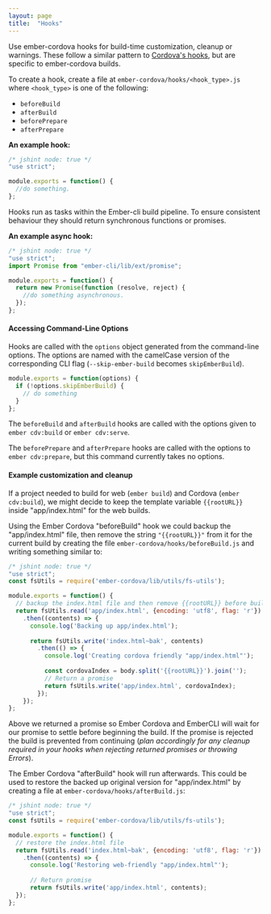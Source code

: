 ```yaml
---
layout: page
title:  "Hooks"
---
```


Use ember-cordova hooks for build-time customization, cleanup or warnings. These follow a similar pattern to [Cordova's hooks](https://cordova.apache.org/docs/en/latest/guide/appdev/hooks/index.html#introduction), but are specific to ember-cordova builds.

To create a hook, create a file at `ember-cordova/hooks/<hook_type>.js` where `<hook_type>` is one of the following:

* `beforeBuild`
* `afterBuild`
* `beforePrepare`
* `afterPrepare`

**An example hook:**

```js
/* jshint node: true */
"use strict";

module.exports = function() {
  //do something.
};
```

Hooks run as tasks within the Ember-cli build pipeline. To ensure consistent behaviour they should return synchronous functions or promises. 

**An example async hook:**

```js
/* jshint node: true */
"use strict";
import Promise from "ember-cli/lib/ext/promise";

module.exports = function() {
  return new Promise(function (resolve, reject) {
    //do something asynchronous.
  });
};
```

#### Accessing Command-Line Options

Hooks are called with the `options` object generated from the command-line options. The options are named with the camelCase version of the corresponding CLI flag (`--skip-ember-build` becomes `skipEmberBuild`).

```js
module.exports = function(options) {
  if (!options.skipEmberBuild) {
    // do something
  }
};
```

The `beforeBuild` and `afterBuild` hooks are called with the options given to `ember cdv:build` or `ember cdv:serve`.

The `beforePrepare` and `afterPrepare` hooks are called with the options to `ember cdv:prepare`, but this command currently takes no options.

#### Example customization and cleanup
If a project needed to build for web (`ember build`) and Cordova (`ember cdv:build`), we might decide to keep the template variable `{{rootURL}}` inside "app/index.html" for the web builds. 

Using the Ember Cordova "beforeBuild" hook we could backup the "app/index.html" file, then remove the string `"{{rootURL}}"` from it for the current build by creating the file `ember-cordova/hooks/beforeBuild.js` and writing something similar to:

```javascript
/* jshint node: true */
"use strict";
const fsUtils = require('ember-cordova/lib/utils/fs-utils');

module.exports = function() {
  // backup the index.html file and then remove {{rootURL}} before build.
  return fsUtils.read('app/index.html', {encoding: 'utf8', flag: 'r'})
    .then((contents) => {
      console.log('Backing up app/index.html');
      
      return fsUtils.write('index.html~bak', contents)
        .then(() => {
          console.log('Creating cordova friendly "app/index.html"');
          
          const cordovaIndex = body.split('{{rootURL}}').join('');
          // Return a promise
          return fsUtils.write('app/index.html', cordovaIndex);
        });
    });
};
```

Above we returned a promise so Ember Cordova and EmberCLI will wait for our promise to settle before beginning the build. If the promise is rejected the build is prevented from continuing (*plan accordingly for any cleanup required in your hooks when rejecting returned promises or throwing Errors*).

The Ember Cordova "afterBuild" hook will run afterwards. This could be used to restore the backed up original version for "app/index.html" by creating a file at `ember-cordova/hooks/afterBuild.js`:

```javascript
/* jshint node: true */
"use strict";
const fsUtils = require('ember-cordova/lib/utils/fs-utils');

module.exports = function() {
  // restore the index.html file
  return fsUtils.read('index.html~bak', {encoding: 'utf8', flag: 'r'})
    .then((contents) => {
      console.log('Restoring web-friendly "app/index.html"');
    
      // Return promise
      return fsUtils.write('app/index.html', contents);
  });
};
```
